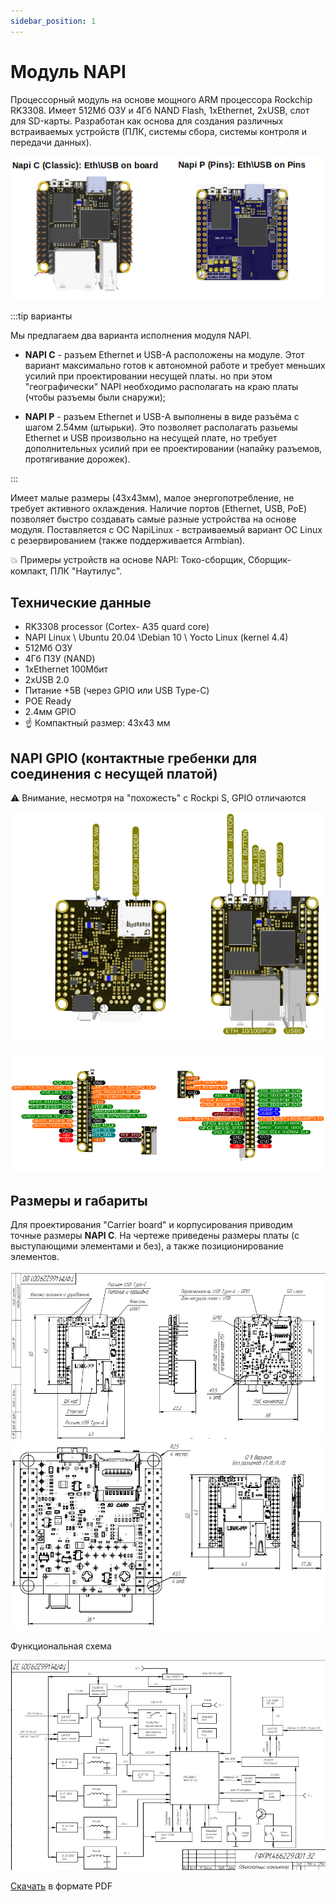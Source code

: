 ```yaml
---
sidebar_position: 1
---
```


# Модуль NAPI

Процессорный модуль на основе мощного ARM процессора Rockchip RK3308. Имеет 512Мб ОЗУ и 4Гб NAND Flash, 1хEthernet, 2xUSB, слот для SD-карты. Разработан как основа для создания различных встраиваемых устройств (ПЛК, системы сбора, системы контроля и передачи данных). 

![Alt text](napi-som/napicp.png)

:::tip варианты

Мы предлагаем два варианта исполнения модуля NAPI.

- **NAPI C** - разъем Ethernet и USB-A расположены на модуле. Этот вариант максимально готов к автономной работе и требует меньших усилий при проектировании несущей платы. но при этом "географически" NAPI необходимо располагать на краю платы (чтобы разъемы были снаружи);

- **NAPI P** - разъем Ethernet и USB-A выполнены в виде разъёма с шагом 2.54мм (штырьки). Это позволяет располагать разьемы Ethernet и USB произвольно на несущей плате, но требует дополнительных усилий при ее проектировании (напайку разъемов, протягивание дорожек).
  
:::

Имеет малые размеры (43х43мм), малое энергопотребление, не требует активного охлаждения. Наличие портов (Ethernet, USB, PоE) позволяет быстро создавать самые разные устройства на основе модуля. Поставляется с ОС NapiLinux - встраиваемый вариант ОС Linux с резервированием (также поддерживается Armbian).

:boom: Примеры устройств на основе NAPI: Токо-сборщик, Сборщик-компакт, ПЛК "Наутилус".

## Технические данные

- RK3308 processor (Cortex- A35 quard core)
- NAPI Linux \ Ubuntu 20.04 \Debian 10 \ Yocto Linux (kernel 4.4)
- 512Мб ОЗУ
- 4Гб ПЗУ (NAND)
- 1хEthernet 100Мбит
- 2xUSB 2.0
- Питание +5В (через GPIO или USB Type-C)
- POE Ready
- 2.4мм GPIO
- :point_up: Компактный размер: 43х43 мм

## NAPI GPIO (контактные гребенки для соединения с несущей платой)

:warning: Внимание, несмотря на "похожесть" с Rockpi S, GPIO отличаются

 ![Napi front view](img-n/gpio1-1-2.png)

 ![Napi front view](img-n/gpio2-2.png)

## Размеры и габариты

 Для проектирования "Carrier board" и корпусирования приводим точные размеры **NAPI C**. На чертеже приведены размеры платы (с выступающими элементами и без), а также позиционирование элементов.

![Napi front view](img-n/sizes1.png)
![Napi front view](img-n/sizes2.png)  

Функциональная схема

![Napi front view](img-n/scheme1.png)  

[Скачать](napi-pdf/function_scheme.pdf) в формате PDF